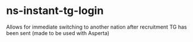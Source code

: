 # ns-instant-tg-login
Allows for immediate switching to another nation after recruitment TG has been sent (made to be used with Asperta)
